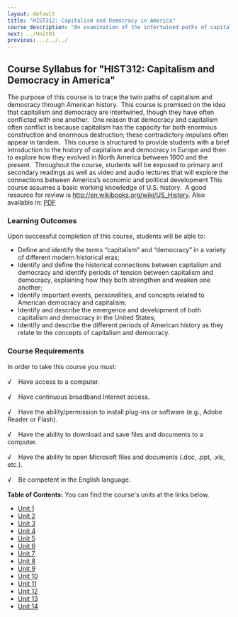 ```yaml
---
layout: default
title: "HIST312: Capitalism and Democracy in America"
course_description: "An examination of the intertwined paths of capitalism and democracy in US history from the 17th century to the present, focusing on the connections between America’s economic and political development."
next: ../Unit01
previous: ../../../
---
```

Course Syllabus for "HIST312: Capitalism and Democracy in America"
------------------------------------------------------------------

The purpose of this course is to trace the twin paths of capitalism and
democracy through American history.  This course is premised on the idea
that capitalism and democracy are intertwined, though they have often
conflicted with one another.  One reason that democracy and capitalism
often conflict is because capitalism has the capacity for both enormous
construction and enormous destruction; these contradictory impulses
often appear in tandem.  This course is structured to provide students
with a brief introduction to the history of capitalism and democracy in
Europe and then to explore how they evolved in North America between
1600 and the present.  Throughout the course, students will be exposed
to primary and secondary readings as well as video and audio lectures
that will explore the connections between America’s economic and
political development This course assumes a basic working knowledge of
U.S. history.  A good resource for review is
<http://en.wikibooks.org/wiki/US_History>. Also available in:
[PDF](http://upload.wikimedia.org/wikipedia/commons/7/7c/US_History.pdf)

### Learning Outcomes

Upon successful completion of this course, students will be able to:  
  

-   Define and identify the terms “capitalism” and “democracy” in a
    variety of different modern historical eras;
-   Identify and define the historical connections between capitalism
    and democracy and identify periods of tension between capitalism and
    democracy, explaining how they both strengthen and weaken one
    another;
-   Identify important events, personalities, and concepts related to
    American democracy and capitalism;
-   Identify and describe the emergence and development of both
    capitalism and democracy in the United States;
-   Identify and describe the different periods of American history as
    they relate to the concepts of capitalism and democracy.

### Course Requirements

In order to take this course you must:  
    
 √    Have access to a computer.  
    
 √    Have continuous broadband Internet access.  
    
 √    Have the ability/permission to install plug-ins or software (e.g.,
Adobe Reader or Flash).  
    
 √    Have the ability to download and save files and documents to a
computer.  
    
 √    Have the ability to open Microsoft files and documents (.doc,
.ppt, .xls, etc.).  
    
 √    Be competent in the English language.  
        
**Table of Contents:** You can find the course's units at the links below.

- [Unit 1](https://legacy.saylor.org/hist312/Unit01/)
- [Unit 2](https://legacy.saylor.org/hist312/Unit02/)
- [Unit 3](https://legacy.saylor.org/hist312/Unit03/)
- [Unit 4](https://legacy.saylor.org/hist312/Unit04/)
- [Unit 5](https://legacy.saylor.org/hist312/Unit05/)
- [Unit 6](https://legacy.saylor.org/hist312/Unit06/)
- [Unit 7](https://legacy.saylor.org/hist312/Unit07/)
- [Unit 8](https://legacy.saylor.org/hist312/Unit08/)
- [Unit 9](https://legacy.saylor.org/hist312/Unit09/)
- [Unit 10](https://legacy.saylor.org/hist312/Unit10/)
- [Unit 11](https://legacy.saylor.org/hist312/Unit11/)
- [Unit 12](https://legacy.saylor.org/hist312/Unit12/)
- [Unit 13](https://legacy.saylor.org/hist312/Unit13/)
- [Unit 14](https://legacy.saylor.org/hist312/Unit14/)
